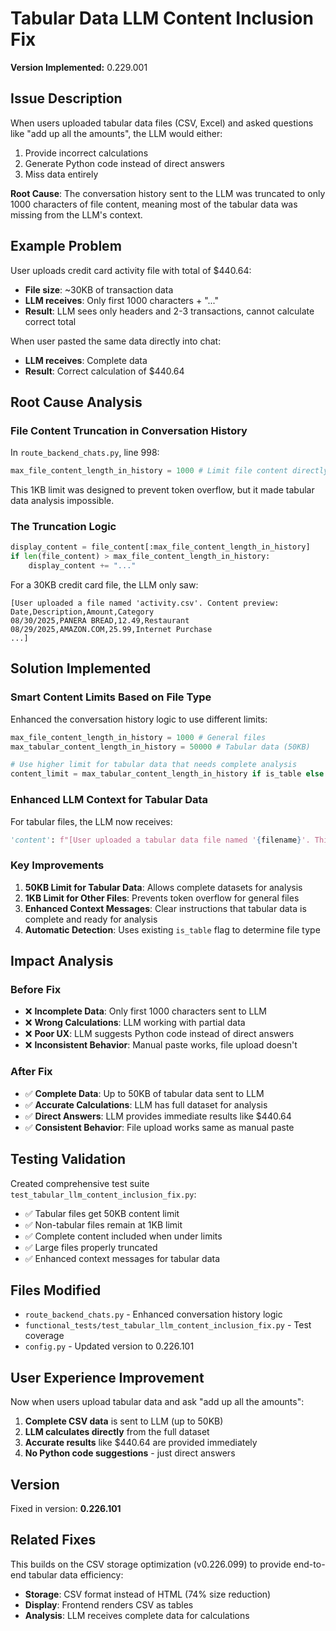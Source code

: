 # Tabular Data LLM Content Inclusion Fix

**Version Implemented:** 0.229.001

## Issue Description
When users uploaded tabular data files (CSV, Excel) and asked questions like "add up all the amounts", the LLM would either:
1. Provide incorrect calculations 
2. Generate Python code instead of direct answers
3. Miss data entirely

**Root Cause**: The conversation history sent to the LLM was truncated to only 1000 characters of file content, meaning most of the tabular data was missing from the LLM's context.

## Example Problem
User uploads credit card activity file with total of $440.64:
- **File size**: ~30KB of transaction data
- **LLM receives**: Only first 1000 characters + "..."
- **Result**: LLM sees only headers and 2-3 transactions, cannot calculate correct total

When user pasted the same data directly into chat:
- **LLM receives**: Complete data
- **Result**: Correct calculation of $440.64

## Root Cause Analysis

### File Content Truncation in Conversation History
In `route_backend_chats.py`, line 998:
```python
max_file_content_length_in_history = 1000 # Limit file content directly in history
```

This 1KB limit was designed to prevent token overflow, but it made tabular data analysis impossible.

### The Truncation Logic
```python
display_content = file_content[:max_file_content_length_in_history]
if len(file_content) > max_file_content_length_in_history:
    display_content += "..."
```

For a 30KB credit card file, the LLM only saw:
```
[User uploaded a file named 'activity.csv'. Content preview:
Date,Description,Amount,Category
08/30/2025,PANERA BREAD,12.49,Restaurant
08/29/2025,AMAZON.COM,25.99,Internet Purchase
...]
```

## Solution Implemented

### Smart Content Limits Based on File Type
Enhanced the conversation history logic to use different limits:

```python
max_file_content_length_in_history = 1000 # General files
max_tabular_content_length_in_history = 50000 # Tabular data (50KB)

# Use higher limit for tabular data that needs complete analysis
content_limit = max_tabular_content_length_in_history if is_table else max_file_content_length_in_history
```

### Enhanced LLM Context for Tabular Data
For tabular files, the LLM now receives:
```python
'content': f"[User uploaded a tabular data file named '{filename}'. This is CSV format data for analysis:\n{display_content}]\nThis is complete tabular data in CSV format. You can perform calculations, analysis, and data operations on this dataset."
```

### Key Improvements
1. **50KB Limit for Tabular Data**: Allows complete datasets for analysis
2. **1KB Limit for Other Files**: Prevents token overflow for general files
3. **Enhanced Context Messages**: Clear instructions that tabular data is complete and ready for analysis
4. **Automatic Detection**: Uses existing `is_table` flag to determine file type

## Impact Analysis

### Before Fix
- ❌ **Incomplete Data**: Only first 1000 characters sent to LLM
- ❌ **Wrong Calculations**: LLM working with partial data
- ❌ **Poor UX**: LLM suggests Python code instead of direct answers
- ❌ **Inconsistent Behavior**: Manual paste works, file upload doesn't

### After Fix  
- ✅ **Complete Data**: Up to 50KB of tabular data sent to LLM
- ✅ **Accurate Calculations**: LLM has full dataset for analysis
- ✅ **Direct Answers**: LLM provides immediate results like $440.64
- ✅ **Consistent Behavior**: File upload works same as manual paste

## Testing Validation
Created comprehensive test suite `test_tabular_llm_content_inclusion_fix.py`:
- ✅ Tabular files get 50KB content limit
- ✅ Non-tabular files remain at 1KB limit  
- ✅ Complete content included when under limits
- ✅ Large files properly truncated
- ✅ Enhanced context messages for tabular data

## Files Modified
- `route_backend_chats.py` - Enhanced conversation history logic
- `functional_tests/test_tabular_llm_content_inclusion_fix.py` - Test coverage
- `config.py` - Updated version to 0.226.101

## User Experience Improvement
Now when users upload tabular data and ask "add up all the amounts":
1. **Complete CSV data** is sent to LLM (up to 50KB)
2. **LLM calculates directly** from the full dataset
3. **Accurate results** like $440.64 are provided immediately
4. **No Python code suggestions** - just direct answers

## Version
Fixed in version: **0.226.101**

## Related Fixes
This builds on the CSV storage optimization (v0.226.099) to provide end-to-end tabular data efficiency:
- **Storage**: CSV format instead of HTML (74% size reduction)
- **Display**: Frontend renders CSV as tables
- **Analysis**: LLM receives complete data for calculations

